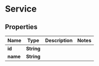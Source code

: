 # Service

## Properties
Name | Type | Description | Notes
------------ | ------------- | ------------- | -------------
**id** | **String** |  | 
**name** | **String** |  | 

